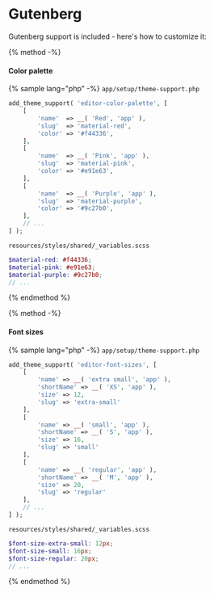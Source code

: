 # Gutenberg

Gutenberg support is included - here's how to customize it:

{% method -%}
#### Color palette

{% sample lang="php" -%}
`app/setup/theme-support.php`
```php
add_theme_support( 'editor-color-palette', [
	[
		'name'  => __( 'Red', 'app' ),
		'slug'  => 'material-red',
		'color' => '#f44336',
	],
	[
		'name'  => __( 'Pink', 'app' ),
		'slug'  => 'material-pink',
		'color' => '#e91e63',
	],
	[
		'name'  => __( 'Purple', 'app' ),
		'slug'  => 'material-purple',
		'color' => '#9c27b0',
	],
	// ...
] );
```
`resources/styles/shared/_variables.scss`
```scss
$material-red: #f44336;
$material-pink: #e91e63;
$material-purple: #9c27b0;
// ...
```
{% endmethod %}

{% method -%}
#### Font sizes

{% sample lang="php" -%}
`app/setup/theme-support.php`
```php
add_theme_support( 'editor-font-sizes', [
	[
		'name' => __( 'extra small', 'app' ),
		'shortName' => __( 'XS', 'app' ),
		'size' => 12,
		'slug' => 'extra-small'
	],
	[
		'name' => __( 'small', 'app' ),
		'shortName' => __( 'S', 'app' ),
		'size' => 16,
		'slug' => 'small'
	],
	[
		'name' => __( 'regular', 'app' ),
		'shortName' => __( 'M', 'app' ),
		'size' => 20,
		'slug' => 'regular'
	],
	// ...
] );
```
`resources/styles/shared/_variables.scss`
```scss
$font-size-extra-small: 12px;
$font-size-small: 16px;
$font-size-regular: 20px;
// ...
```
{% endmethod %}
